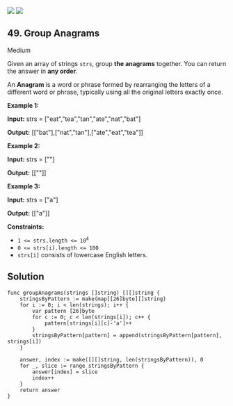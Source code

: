 [![](https://img.shields.io/github/stars/LeetCode-in-Go/LeetCode-in-Go?label=Stars&style=flat-square)](https://github.com/LeetCode-in-Go/LeetCode-in-Go)
[![](https://img.shields.io/github/forks/LeetCode-in-Go/LeetCode-in-Go?label=Fork%20me%20on%20GitHub%20&style=flat-square)](https://github.com/LeetCode-in-Go/LeetCode-in-Go/fork)

## 49\. Group Anagrams

Medium

Given an array of strings `strs`, group **the anagrams** together. You can return the answer in **any order**.

An **Anagram** is a word or phrase formed by rearranging the letters of a different word or phrase, typically using all the original letters exactly once.

**Example 1:**

**Input:** strs = ["eat","tea","tan","ate","nat","bat"]

**Output:** [["bat"],["nat","tan"],["ate","eat","tea"]]

**Example 2:**

**Input:** strs = [""]

**Output:** [[""]]

**Example 3:**

**Input:** strs = ["a"]

**Output:** [["a"]]

**Constraints:**

*   <code>1 <= strs.length <= 10<sup>4</sup></code>
*   `0 <= strs[i].length <= 100`
*   `strs[i]` consists of lowercase English letters.

## Solution

```golang
func groupAnagrams(strings []string) [][]string {
	stringsByPattern := make(map[[26]byte][]string)
	for i := 0; i < len(strings); i++ {
		var pattern [26]byte
		for c := 0; c < len(strings[i]); c++ {
			pattern[strings[i][c]-'a']++
		}
		stringsByPattern[pattern] = append(stringsByPattern[pattern], strings[i])
	}

	answer, index := make([][]string, len(stringsByPattern)), 0
	for _, slice := range stringsByPattern {
		answer[index] = slice
		index++
	}
	return answer
}
```